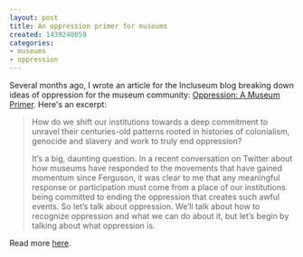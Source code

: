 ```yaml
---
layout: post
title: An oppression primer for museums
created: 1439240059
categories:
- museums
- oppression
---
```

Several months ago, I wrote an article for the Incluseum blog breaking down ideas of oppression for the museum community: [Oppression: A Museum Primer](http://incluseum.com/2015/02/04/oppression-a-museum-primer/). Here's an excerpt:

<blockquote>
How do we shift our institutions towards a deep commitment to unravel their centuries-old patterns rooted in histories of colonialism, genocide and slavery and work to truly end oppression?

It’s a big, daunting question. In a recent conversation on Twitter about how museums have responded to the movements that have gained momentum since Ferguson, it was clear to me that any meaningful response or participation must come from a place of our institutions being committed to ending the oppression that creates such awful events. So let’s talk about oppression. We’ll talk about how to recognize oppression and what we can do about it, but let’s begin by talking about what oppression is.
</blockquote>

Read more [here](http://incluseum.com/2015/02/04/oppression-a-museum-primer/).

